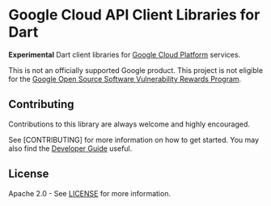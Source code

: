 # Google Cloud API Client Libraries for Dart

**Experimental** Dart client libraries for
[Google Cloud Platform](https://cloud.google.com/) services.

This is not an officially supported Google product. This project is not
eligible for the [Google Open Source Software Vulnerability Rewards
Program](https://bughunters.google.com/open-source-security).

## Contributing

Contributions to this library are always welcome and highly encouraged.

See [CONTRIBUTING] for more information on how to get started. You may also find the [Developer Guide] useful.

## License

Apache 2.0 - See [LICENSE] for more information.


[Developer Guide]: DEVELOPER_GUIDE.md
[CONSTRIBUTING]: CONTRIBUTING.md
[LICENSE]: LICENSE
